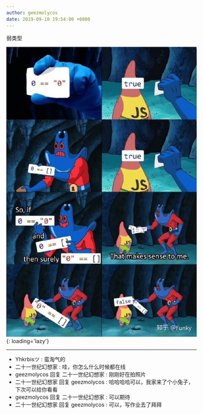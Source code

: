 ```yaml
---
author: geezmolycos
date: 2019-09-10 19:54:00 +0800
---
```


弱类型

![](/assets/images/qq-zone/2019-09-10-js.jpg){: loading='lazy'}

---

- Yhkrbisツ : 蛮淘气的
- 二十一世纪幻想家 : 哇，你怎么什么时候都在线
- geezmolycos 回复 二十一世纪幻想家 : 刚刚好在拍照片
- 二十一世纪幻想家 回复 geezmolycos : 哈哈哈哈可以，我家来了个小兔子，下次可以给你看看
- geezmolycos 回复 二十一世纪幻想家 : 可以期待
- 二十一世纪幻想家 回复 geezmolycos : 可以，写作业去了拜拜
